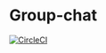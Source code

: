# Group-chat

[![CircleCI](https://circleci.com/gh/nimit95/Group-chat/tree/master.svg?style=svg)](https://circleci.com/gh/nimit95/Group-chat/tree/master)
